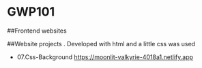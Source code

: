 # GWP101
##Frontend websites  

##Website projects . Developed with html and a little css was used

* 07.Css-Background  https://moonlit-valkyrie-4018a1.netlify.app



